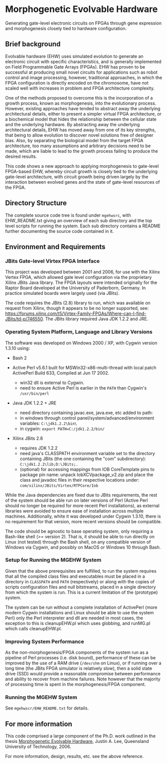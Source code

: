 # Morphogenetic Evolvable Hardware

Generating gate-level electronic circuits on FPGAs through gene expression and morphogenesis closely tied to hardware configuration.

## Brief background

Evolvable hardware (EHW) uses simulated evolution to generate an electronic circuit with specific characteristics, and is generally implemented on Field Programmable Gate Arrays (FPGAs).
EHW has proven to be successful at producing small novel circuits for applications such as
robot control and image processing, however, traditional approaches,
in which the FPGA configuration is directly encoded on the chromosome,
have not scaled well with increases in problem and FPGA architecture complexity.

One of the methods proposed to overcome this is the incorporation of a growth process,
known as morphogenesis, into the evolutionary process. However, existing approaches have tended to
abstract away the underlying architectural details, either to present a simpler virtual FPGA architecture,
or a biochemical model that hides the relationship between the cellular state and the underlying hardware.
By abstracting away the underlying architectural details, EHW has moved away from one of its key strengths,
that being to allow evolution to discover novel solutions free of designer bias.
Also, by separating the biological model from the target FPGA architecture, too many assumptions
and arbitrary decisions need to be made, which are liable to lead to the growth process failing to produce
the desired results.

This code shows a new approach to applying morphogenesis to gate-level FPGA-based EHW,
whereby circuit growth is closely tied to the underlying gate-level architecture,
with circuit growth being driven largely by the interaction between evolved genes and the
state of gate-level resources of the FPGA.

## Directory Structure

The complete source code tree is found under `mgehwsrc`, with EHW_README.txt giving an
overview of each sub directory and the top level scripts for running the system.
Each sub directory contains a README further documenting the source code contained in it.

## Environment and Requirements

### JBits Gate-level Virtex FPGA Interface

This project was developed between 2001 and 2006, for use with the Xilinx Vertex FPGA,
which allowed gate level configuration via the proprietary Xilinx JBits Java library.
The FPGA layouts were intended originally for the Raptor Board developed at the
University of Paderborn, Germany. In practice simulated boards were largely used (via JBits).

The code requires the JBits (2.8) library to run, which was available on request from Xilinx,
though it appears to be no longer supported,
see: <https://forums.xilinx.com/t5/Virtex-Family-FPGAs/Where-can-I-find-JBits/td-p/746550>.
The JBits library required Java JDK 1.2.2 and JRE.

### Operating System Platform, Language and Library Versions

The software was developed on Windows 2000 / XP, with Cygwin version 1.3.10 using:
* Bash 2
* Active Perl v5.6.1 built for MSWin32-x86-multi-thread
  with local patch ActivePerl Build 633, Compiled at Jun 17 2002.
	* win32 dll is external to Cygwin.
	* need to ensure Active Perl is earlier in the `PATH` than Cygwin's `/usr/bin/perl`

* Java JDK 1.2.2 + JRE
    * need directory containing javac.exe, java.exe, etc added to path:
	* in windows through control panel/system/advanced/environment variables: `C:\jdk1.2.2\bin\`
	* in cygwin: `export PATH=C:/jdk1.2.2/bin/`

* Xilinx JBits 2.8
    * requires JDK 1.2.2
    * need java's CLASSPATH environment variable set to the directory containing JBits
      (the one containing the "com" subdirectory): `C:\jdk1.2.2\lib;D:\JBits;.`
	* (optional) for accessing mappings from IOB CoreTemplate pins to package pin name:
      unpack IobXCVpackage_v2.zip and place the class and javadoc files in their respective locations
      under: `com/xilinx/JBits/Virtex/RTPCore/Iob`

While the Java dependencies are fixed due to JBits requirements, the rest of the system
should be able run on later versions of Perl (Active Perl should no longer be required
for more recent Perl installations), as external libraries were avoided to ensure
ease of installation across multiple machines. Additionally, white it was developed under
Cygwin 1.3.10, there is no requirement for that version, more recent versions should be
compatible.

The code should be agnostic to base operating system, only requiring a Bash-like shell (>= version 2).
That is, it should be able to run directly on Linux (not tested) through the Bash shell,
on any compatible version of Windows via Cygwin, and possibly on MacOS or Windows 10
through Bash.

### Setup for Running the MGEHW System

Given that the above prerequisites are fulfilled, to run the system requires
that all the compiled class files and executables must be placed in a directory
in `CLASSPATH` and `PATH` (respectively) or along with the copies of scripts
configuration files and null bitstreams, placed in a single directory
from which the system is run. This is a current limitation of the (prototype) system.

The system can be run without a complete installation of ActivePerl (more modern
Cygwin installations and Linux should be able to use the system Perl)
only the Perl interpreter and dll are needed in most cases, the exception to
this is cleanupEHW.pl which uses globbing, and runMG.pl which calls
cleanupEHW.pl.

### Improving System Performance

As the non-morphogenesis/FPGA components of the system run as a pipeline of Perl processes
(i.e. disk bound), performance of these can be improved by the use of a RAM drive
(`/dev/shm` on Linux), or if running over a long time (the JBits FPGA simulator is relatively slow),
then a solid state drive (SSD) would provide a reasonable compromise between performance
and ability to recover from machine failures. Note however that the majority of processing
time is spent in the morphogenesis/FPGA component.


### Running the MGEHW System

See `mgehwscr/EHW_README.txt` for details.


## For more information

This code comprised a large component of the Ph.D. work outlined in the thesis
[Morphogenetic Evolvable Hardware](https://eprints.qut.edu.au/16231/ "QUT ePrints"), 
Justin A. Lee, Queensland University of Technology, 2006.

For more information, design, results, etc. see the above reference.
